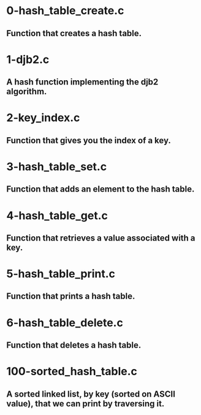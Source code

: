 # 0-hash_table_create.c
## Function that creates a hash table.

# 1-djb2.c
## A hash function implementing the djb2 algorithm.

# 2-key_index.c
## Function that gives you the index of a key.

# 3-hash_table_set.c
## Function that adds an element to the hash table.

# 4-hash_table_get.c
## Function that retrieves a value associated with a key.

# 5-hash_table_print.c
## Function that prints a hash table.

# 6-hash_table_delete.c
## Function that deletes a hash table.

# 100-sorted_hash_table.c
## A sorted linked list, by key (sorted on ASCII value), that we can print by traversing it.
